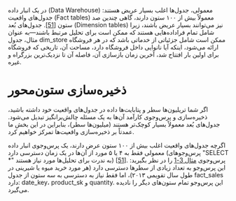 در یک انبار داده (Data Warehouse) معمولی، جدول‌ها اغلب بسیار عریض هستند: جدول‌های واقعیت (Fact tables) معمولاً بیش از ۱۰۰ ستون دارند، گاهی چندین صد ستون [[51](ch03.html#OneSizeFitsNone2013vw)].
جدول‌های بُعد (Dimension tables) نیز می‌توانند بسیار عریض باشند، زیرا شامل تمام فراداده‌هایی هستند که ممکن است برای تحلیل مرتبط باشند—به عنوان مثال، جدول dim_store ممکن است شامل جزئیاتی از خدماتی باشد که در هر فروشگاه ارائه می‌شود، اینکه آیا نانوایی داخل فروشگاه دارد، مساحت آن، تاریخی که فروشگاه برای اولین بار افتتاح شد، آخرین زمان بازسازی آن، فاصله آن تا نزدیک‌ترین بزرگراه و غیره.

# ذخیره‌سازی ستون‌محور

اگر شما تریلیون‌ها سطر و پتابایت‌ها داده در جدول‌های واقعیت خود داشته باشید، ذخیره‌سازی و پرس‌وجوی کارآمد آن‌ها به یک مسئله چالش‌برانگیز تبدیل می‌شود. جدول‌های بُعد معمولاً بسیار کوچک‌تر هستند (میلیون‌ها سطر)، بنابراین در این بخش ما عمدتاً بر ذخیره‌سازی واقعیت‌ها تمرکز خواهیم کرد.

اگرچه جدول‌های واقعیت اغلب بیش از ۱۰۰ ستون عرض دارند، یک پرس‌وجوی انبار داده معمولی فقط به ۴ یا ۵ مورد از آن‌ها در یک زمان دسترسی دارد (پرس‌وجوهای "SELECT *" به ندرت برای تحلیل‌ها مورد نیاز هستند) [[51](ch03.html#OneSizeFitsNone2013vw)]. پرس‌وجوی [مثال 3-1](#fig_storage_analytics_query) را در نظر بگیرید: این پرس‌وجو به تعداد زیادی از سطرها دسترسی دارد (هر مورد خرید میوه یا شیرینی در طول سال تقویمی ۲۰۱۳)، اما فقط نیاز به دسترسی به سه ستون از جدول fact_sales دارد: date_key، product_sk و quantity. این پرس‌وجو تمام ستون‌های دیگر را نادیده می‌گیرد.